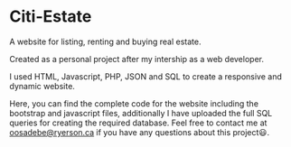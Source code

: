 # Citi-Estate
A website for listing, renting and buying real estate.

Created as a personal project after my intership as a web developer.

I used HTML, Javascript, PHP, JSON and SQL to create a responsive and dynamic website.

Here, you can find the complete code for the website including the bootstrap and javascript files, additionally I have uploaded the full SQL queries for creating the required database. Feel free to contact me at oosadebe@ryerson.ca if you have any questions about this project😃.
